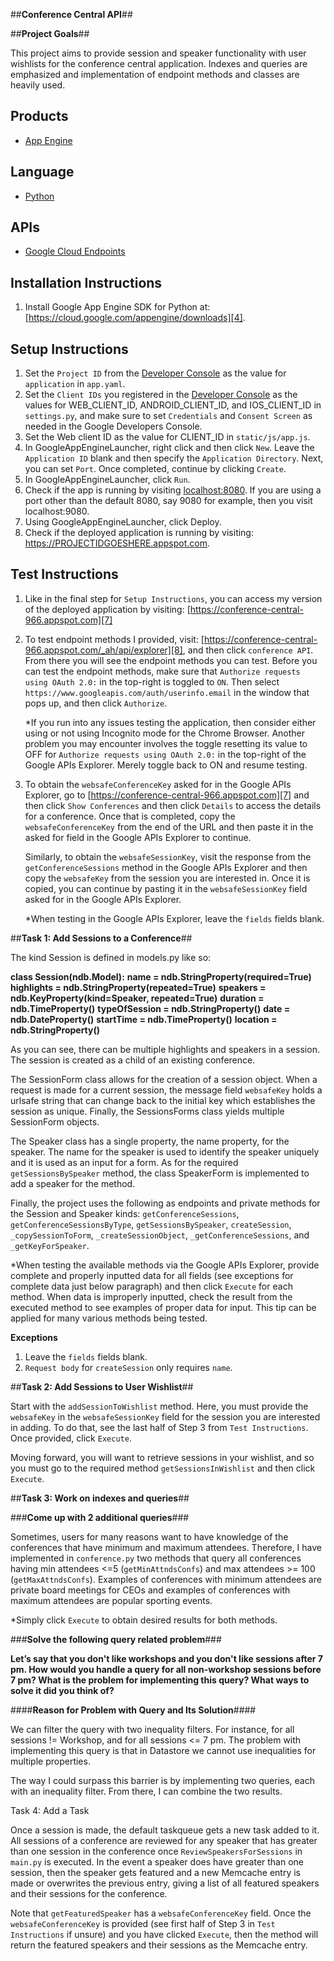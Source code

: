 ##**Conference Central API**##

##**Project Goals**##

This project aims to provide session and speaker functionality with user
wishlists for the conference central application. Indexes and queries are
emphasized and implementation of endpoint methods and classes are heavily used.

## Products
- [App Engine][1]

## Language
- [Python][2]

## APIs
- [Google Cloud Endpoints][3]

## Installation Instructions

1. Install Google App Engine SDK for Python at:
[https://cloud.google.com/appengine/downloads][4].

## Setup Instructions

1. Set the `Project ID` from the [Developer Console][5] as the value for
   `application` in `app.yaml`.
2. Set the `Client IDs` you registered in the [Developer Console][5] as the
   values for WEB_CLIENT_ID, ANDROID_CLIENT_ID, and IOS_CLIENT_ID in
   `settings.py`, and make sure to set `Credentials` and `Consent Screen` as
   needed in the Google Developers Console.
3. Set the Web client ID as the value for CLIENT_ID in `static/js/app.js`.
5. In GoogleAppEngineLauncher, right click and then click `New`. Leave the
   `Application ID` blank and then specify the `Application Directory`. Next, you
   can set `Port`. Once completed, continue by clicking `Create`.
6. In GoogleAppEngineLauncher, click `Run`.
6. Check if the app is running by visiting [localhost:8080][6]. If you are
   using a port other than the default 8080, say 9080 for example, then you
   visit localhost:9080.
7. Using GoogleAppEngineLauncher, click Deploy.
8. Check if the deployed application is running by visiting:
   https://PROJECTIDGOESHERE.appspot.com.

## Test Instructions

1. Like in the final step for `Setup Instructions`, you can access my version
   of the deployed application by visiting:
   [https://conference-central-966.appspot.com][7]
2. To test endpoint methods I provided, visit:
   [https://conference-central-966.appspot.com/_ah/api/explorer][8], and then
   click `conference API`. From there you will see the endpoint methods you can
   test. Before you can test the endpoint methods, make sure that
   `Authorize requests using OAuth 2.0:` in the top-right is toggled to `ON`.
   Then select `https://www.googleapis.com/auth/userinfo.email` in the window
   that pops up, and then click `Authorize`.

   *If you run into any issues testing the application, then consider either
   using or not using Incognito mode for the Chrome Browser. Another problem
   you may encounter involves the toggle resetting its value to OFF for
   `Authorize requests using OAuth 2.0:` in the top-right of the Google APIs
   Explorer. Merely toggle back to ON and resume testing.

3. To obtain the `websafeConferenceKey` asked for in the Google APIs Explorer,
   go to [https://conference-central-966.appspot.com][7] and then click
   `Show Conferences` and then click `Details` to access the details for a
   conference. Once that is completed, copy the `websafeConferenceKey` from the
   end of the URL and then paste it in the asked for field in the Google APIs
   Explorer to continue.

   Similarly, to obtain the `websafeSessionKey`, visit the response from the
   `getConferenceSessions` method in the Google APIs Explorer and then copy the
   `websafeKey` from the session you are interested in. Once it is copied, you
   can continue by pasting it in the `websafeSessionKey` field asked for in the
   Google APIs Explorer.

   *When testing in the Google APIs Explorer, leave the `fields` fields blank.

##**Task 1: Add Sessions to a Conference**##

The kind Session is defined in models.py like so:

**class Session(ndb.Model):**
    **name = ndb.StringProperty(required=True)**
    **highlights = ndb.StringProperty(repeated=True)**
    **speakers = ndb.KeyProperty(kind=Speaker, repeated=True)**
    **duration = ndb.TimeProperty()**
    **typeOfSession = ndb.StringProperty()**
    **date = ndb.DateProperty()**
    **startTime = ndb.TimeProperty()**
    **location = ndb.StringProperty()**

As you can see, there can be multiple highlights and speakers in a session.
The session is created as a child of an existing conference.

The SessionForm class allows for the creation of a session object. When a
request is made for a current session, the message field `websafeKey` holds a
urlsafe string that can change back to the initial key which establishes the
session as unique. Finally, the SessionsForms class yields multiple SessionForm
objects.

The Speaker class has a single property, the name property, for the speaker.
The name for the speaker is used to identify the speaker uniquely and it is
used as an input for a form. As for the required `getSessionsBySpeaker` method,
the class SpeakerForm is implemented to add a speaker for the method.

Finally, the project uses the following as endpoints and private methods for
the Session and Speaker kinds: `getConferenceSessions`,
`getConferenceSessionsByType`, `getSessionsBySpeaker`, `createSession`,
`_copySessionToForm`, `_createSessionObject`, `_getConferenceSessions`,
and `_getKeyForSpeaker`.

*When testing the available methods via the Google APIs Explorer, provide
complete and properly inputted data for all fields (see exceptions for complete
data just below paragraph) and then click `Execute` for each method. When data
is improperly inputted, check the result from the executed method to see
examples of proper data for input. This tip can be applied for many various
methods being tested.

**Exceptions**

1. Leave the `fields` fields blank.
2. `Request body` for `createSession` only requires `name`.

##**Task 2: Add Sessions to User Wishlist**##

Start with the `addSessionToWishlist` method. Here, you must provide the
`websafeKey` in the `websafeSessionKey` field for the session you are
interested in adding. To do that, see the last half of Step 3 from
`Test Instructions`. Once provided, click `Execute`.

Moving forward, you will want to retrieve sessions in your wishlist, and so you
must go to the required method `getSessionsInWishlist` and then click
`Execute`.

##**Task 3: Work on indexes and queries**##

###**Come up with 2 additional queries**###

Sometimes, users for many reasons want to have knowledge of the conferences
that have minimum and maximum attendees. Therefore, I have implemented in
`conference.py` two methods that query all conferences having min attendees <=5
(`getMinAttndsConfs`) and max attendees >= 100 (`getMaxAttndsConfs`). Examples
of conferences with minimum attendees are private board meetings for CEOs and
examples of conferences with maximum attendees are popular sporting events.

*Simply click `Execute` to obtain desired results for both methods.

###**Solve the following query related problem**###

**Let’s say that you don't like workshops and you don't like sessions after
7 pm. How would you handle a query for all non-workshop sessions before 7 pm?
What is the problem for implementing this query? What ways to solve it did you
think of?**

####**Reason for Problem with Query and Its Solution**####

We can filter the query with two inequality filters. For instance, for
all sessions != Workshop, and for all sessions <= 7 pm. The problem with
implementing this query is that in Datastore we cannot use inequalities for
multiple properties.

The way I could surpass this barrier is by implementing two queries, each with
an inequality filter. From there, I can combine the two results.

Task 4: Add a Task

Once a session is made, the default taskqueue gets a new task added to it. All
sessions of a conference are reviewed for any speaker that has greater than one
session in the conference once `ReviewSpeakersForSessions` in `main.py` is
executed. In the event a speaker does have greater than one session, then the
speaker gets featured and a new Memcache entry is made or overwrites the
previous entry, giving a list of all featured speakers and their sessions for
the conference.

Note that `getFeaturedSpeaker` has a `websafeConferenceKey` field. Once the
`websafeConferenceKey` is provided (see first half of Step 3 in
`Test Instructions` if unsure) and you have clicked `Execute`, then the method
will return the featured speakers and their sessions as the Memcache entry.

[1]: https://developers.google.com/appengine
[2]: http://python.org
[3]: https://developers.google.com/appengine/docs/python/endpoints/
[4]: https://cloud.google.com/appengine/downloads
[5]: https://console.developers.google.com/
[6]: https://localhost:8080/
[7]: [https://conference-central-966.appspot.com]
[8]: https://conference-central-966.appspot.com/_ah/api/explorer
